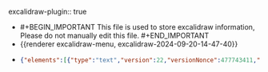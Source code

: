 excalidraw-plugin:: true

- #+BEGIN_IMPORTANT
  This file is used to store excalidraw information, Please do not manually edit this file.
  #+END_IMPORTANT
- {{renderer excalidraw-menu, excalidraw-2024-09-20-14-47-40}}
- ```json
  {"elements":[{"type":"text","version":22,"versionNonce":477743411,"isDeleted":false,"id":"tWudaFsDbFynbSFPgVxy2","fillStyle":"solid","strokeWidth":2,"strokeStyle":"solid","roughness":1,"opacity":100,"angle":0,"x":-97.51518160634885,"y":594.108418782552,"strokeColor":"#1e1e1e","backgroundColor":"transparent","width":40,"height":25,"seed":533021469,"groupIds":[],"frameId":null,"roundness":null,"boundElements":[],"updated":1726814969556,"link":null,"locked":false,"fontSize":20,"fontFamily":1,"text":"员工","textAlign":"left","verticalAlign":"top","containerId":null,"originalText":"员工","lineHeight":1.25,"baseline":18},{"type":"rectangle","version":69,"versionNonce":26939677,"isDeleted":false,"id":"00SaiTOv51ZfpDoyYMlQR","fillStyle":"solid","strokeWidth":2,"strokeStyle":"solid","roughness":1,"opacity":100,"angle":0,"x":-33.5817811343436,"y":594.3084309895833,"strokeColor":"#1e1e1e","backgroundColor":"transparent","width":163.46665445963538,"height":35,"seed":1472780157,"groupIds":[],"frameId":null,"roundness":{"type":3},"boundElements":[{"type":"text","id":"oD1PdbWZkVTLvMX7Tl92H"}],"updated":1726815001116,"link":null,"locked":false},{"id":"oD1PdbWZkVTLvMX7Tl92H","type":"text","x":3.151546095474089,"y":599.3084309895833,"width":90,"height":25,"angle":0,"strokeColor":"#1e1e1e","backgroundColor":"transparent","fillStyle":"solid","strokeWidth":2,"strokeStyle":"solid","roughness":1,"opacity":100,"groupIds":[],"frameId":null,"roundness":null,"seed":2088426013,"version":48,"versionNonce":1505027453,"isDeleted":false,"boundElements":null,"updated":1726815001117,"link":null,"locked":false,"text":"工号/姓名","fontSize":20,"fontFamily":1,"textAlign":"center","verticalAlign":"middle","baseline":18,"containerId":"00SaiTOv51ZfpDoyYMlQR","originalText":"工号/姓名","lineHeight":1.25},{"type":"rectangle","version":269,"versionNonce":1813164659,"isDeleted":false,"id":"bRo7_rHQYeMV0UbcHINeB","fillStyle":"solid","strokeWidth":2,"strokeStyle":"solid","roughness":1,"opacity":100,"angle":0,"x":442.2180235531563,"y":587.408467610677,"strokeColor":"#000000","backgroundColor":"#a5d8ff","width":60.39996337890624,"height":35,"seed":119201757,"groupIds":[],"frameId":null,"roundness":null,"boundElements":[{"type":"text","id":"KhEHY5R_IhGQ-RD0mGQMZ"}],"updated":1726815084065,"link":null,"locked":false},{"type":"text","version":221,"versionNonce":1587145747,"isDeleted":false,"id":"KhEHY5R_IhGQ-RD0mGQMZ","fillStyle":"solid","strokeWidth":1,"strokeStyle":"solid","roughness":1,"opacity":100,"angle":0,"x":452.4180052426094,"y":592.408467610677,"strokeColor":"#000000","backgroundColor":"transparent","width":40,"height":25,"seed":600628285,"groupIds":[],"frameId":null,"roundness":null,"boundElements":[],"updated":1726815084065,"link":null,"locked":false,"fontSize":20,"fontFamily":1,"text":"停用","textAlign":"center","verticalAlign":"middle","containerId":"bRo7_rHQYeMV0UbcHINeB","originalText":"停用","lineHeight":1.25,"baseline":18},{"type":"rectangle","version":298,"versionNonce":644479517,"isDeleted":false,"id":"s7ecT1h53HJbH7fAFOPoq","fillStyle":"solid","strokeWidth":2,"strokeStyle":"solid","roughness":1,"opacity":100,"angle":0,"x":365.15155626800015,"y":585.4751790364581,"strokeColor":"#000000","backgroundColor":"#b2f2bb","width":60.39996337890624,"height":35,"seed":1707101341,"groupIds":[],"frameId":null,"roundness":null,"boundElements":[{"type":"text","id":"_FC1_2CKKmhoLEVx-vcme"}],"updated":1726815040516,"link":null,"locked":false},{"type":"text","version":251,"versionNonce":918466173,"isDeleted":false,"id":"_FC1_2CKKmhoLEVx-vcme","fillStyle":"solid","strokeWidth":1,"strokeStyle":"solid","roughness":1,"opacity":100,"angle":0,"x":375.3515379574533,"y":590.4751790364581,"strokeColor":"#000000","backgroundColor":"transparent","width":40,"height":25,"seed":212250877,"groupIds":[],"frameId":null,"roundness":null,"boundElements":[],"updated":1726815040516,"link":null,"locked":false,"fontSize":20,"fontFamily":1,"text":"查询","textAlign":"center","verticalAlign":"middle","containerId":"s7ecT1h53HJbH7fAFOPoq","originalText":"查询","lineHeight":1.25,"baseline":18},{"type":"line","version":342,"versionNonce":874187005,"isDeleted":false,"id":"aVtfu7Lo_zlgLvmiXx2Od","fillStyle":"solid","strokeWidth":1,"strokeStyle":"solid","roughness":1,"opacity":100,"angle":0,"x":108.5614860292061,"y":614.7539067450962,"strokeColor":"#000000","backgroundColor":"black","width":6.843293844752155,"height":6.827570279277917,"seed":1711376733,"groupIds":["2HZEup5eR0jHoUpGEgPBx","U0gu-37YsGk1Ddew9Y8W8"],"frameId":null,"roundness":null,"boundElements":[],"updated":1726815002982,"link":null,"locked":false,"startBinding":null,"endBinding":null,"lastCommittedPoint":null,"startArrowhead":null,"endArrowhead":null,"points":[[0,0],[6.843293844752155,-6.827570279277917]]},{"type":"line","version":432,"versionNonce":1294655837,"isDeleted":false,"id":"BS8Ezea7Yv8YFmAYN_p95","fillStyle":"solid","strokeWidth":1,"strokeStyle":"solid","roughness":1,"opacity":100,"angle":0,"x":115.40477987395832,"y":614.7539067450962,"strokeColor":"#000000","backgroundColor":"black","width":6.843293844752155,"height":6.827570279277917,"seed":321017277,"groupIds":["2HZEup5eR0jHoUpGEgPBx","U0gu-37YsGk1Ddew9Y8W8"],"frameId":null,"roundness":null,"boundElements":[],"updated":1726815002982,"link":null,"locked":false,"startBinding":null,"endBinding":null,"lastCommittedPoint":null,"startArrowhead":null,"endArrowhead":null,"points":[[0,0],[-6.843293844752155,-6.827570279277917]]},{"type":"ellipse","version":275,"versionNonce":2069933501,"isDeleted":false,"id":"mTNVn-066Sft4hSG_Ucsj","fillStyle":"solid","strokeWidth":1,"strokeStyle":"solid","roughness":1,"opacity":100,"angle":0,"x":101.84108462585618,"y":601.198073279731,"strokeColor":"#000000","backgroundColor":"transparent","width":20.620821213975546,"height":20.620821213975546,"seed":254449181,"groupIds":["U0gu-37YsGk1Ddew9Y8W8"],"frameId":null,"roundness":null,"boundElements":[],"updated":1726815002982,"link":null,"locked":false},{"type":"rectangle","version":190,"versionNonce":197122995,"isDeleted":false,"id":"ym9xeJKlc59Cg6wG7bEER","fillStyle":"solid","strokeWidth":2,"strokeStyle":"solid","roughness":1,"opacity":100,"angle":0,"x":-109.3151083641614,"y":633.5084431966145,"strokeColor":"#1e1e1e","backgroundColor":"transparent","width":822.6668497721353,"height":205.59997558593753,"seed":1963707005,"groupIds":[],"frameId":null,"roundness":{"type":3},"boundElements":[],"updated":1726815070549,"link":null,"locked":false},{"type":"line","version":188,"versionNonce":393826493,"isDeleted":false,"id":"SDhplKELlQYCsZLGX5-ZA","fillStyle":"solid","strokeWidth":2,"strokeStyle":"solid","roughness":1,"opacity":100,"angle":0,"x":-107.71510226064572,"y":671.108418782552,"strokeColor":"#1e1e1e","backgroundColor":"transparent","width":823.266850789388,"height":3.466715494791515,"seed":92762845,"groupIds":[],"frameId":null,"roundness":{"type":2},"boundElements":[],"updated":1726815073382,"link":null,"locked":false,"startBinding":null,"endBinding":null,"lastCommittedPoint":null,"startArrowhead":null,"endArrowhead":null,"points":[[0,0],[823.266850789388,3.466715494791515]]},{"type":"text","version":53,"versionNonce":209342227,"isDeleted":false,"id":"KSrIGez0St_c8Z8Q23bHm","fillStyle":"solid","strokeWidth":2,"strokeStyle":"solid","roughness":1,"opacity":100,"angle":0,"x":4.084916049901153,"y":640.9084370930989,"strokeColor":"#1e1e1e","backgroundColor":"transparent","width":40,"height":25,"seed":1831800637,"groupIds":[],"frameId":null,"roundness":null,"boundElements":[],"updated":1726814969557,"link":null,"locked":false,"fontSize":20,"fontFamily":1,"text":"操作","textAlign":"left","verticalAlign":"top","containerId":null,"originalText":"操作","lineHeight":1.25,"baseline":18},{"type":"rectangle","version":242,"versionNonce":354743475,"isDeleted":false,"id":"qoJ2T4RVujJXCodVS9Xm_","fillStyle":"solid","strokeWidth":2,"strokeStyle":"solid","roughness":1,"opacity":100,"angle":0,"x":-98.91511446767697,"y":678.8084309895833,"strokeColor":"#000000","backgroundColor":"#ffec99","width":52.39996337890624,"height":35,"seed":1248075677,"groupIds":[],"frameId":null,"roundness":null,"boundElements":[{"type":"text","id":"Q9VTyBDWMw2_71SSXJQ9b"}],"updated":1726814969557,"link":null,"locked":false},{"type":"text","version":195,"versionNonce":682223187,"isDeleted":false,"id":"Q9VTyBDWMw2_71SSXJQ9b","fillStyle":"solid","strokeWidth":1,"strokeStyle":"solid","roughness":1,"opacity":100,"angle":0,"x":-92.71513277822385,"y":683.8084309895833,"strokeColor":"#000000","backgroundColor":"transparent","width":40,"height":25,"seed":1935156221,"groupIds":[],"frameId":null,"roundness":null,"boundElements":[],"updated":1726814969557,"link":null,"locked":false,"fontSize":20,"fontFamily":1,"text":"发送","textAlign":"center","verticalAlign":"middle","containerId":"qoJ2T4RVujJXCodVS9Xm_","originalText":"发送","lineHeight":1.25,"baseline":18},{"type":"rectangle","version":237,"versionNonce":1480235933,"isDeleted":false,"id":"jJ4u5dWGpYex-frTp1J4q","fillStyle":"solid","strokeWidth":2,"strokeStyle":"solid","roughness":1,"opacity":100,"angle":0,"x":-37.91508395009885,"y":678.4084065755208,"strokeColor":"#000000","backgroundColor":"#b2f2bb","width":60.39996337890624,"height":35,"seed":2081201245,"groupIds":[],"frameId":null,"roundness":null,"boundElements":[{"type":"text","id":"_NgbOqYevCNOpHcrsLIfj"}],"updated":1726814977205,"link":null,"locked":false},{"type":"text","version":190,"versionNonce":830919027,"isDeleted":false,"id":"_NgbOqYevCNOpHcrsLIfj","fillStyle":"solid","strokeWidth":1,"strokeStyle":"solid","roughness":1,"opacity":100,"angle":0,"x":-27.715102260645725,"y":683.4084065755208,"strokeColor":"#000000","backgroundColor":"transparent","width":40,"height":25,"seed":2085816509,"groupIds":[],"frameId":null,"roundness":null,"boundElements":[],"updated":1726814969558,"link":null,"locked":false,"fontSize":20,"fontFamily":1,"text":"修改","textAlign":"center","verticalAlign":"middle","containerId":"jJ4u5dWGpYex-frTp1J4q","originalText":"修改","lineHeight":1.25,"baseline":18},{"type":"rectangle","version":224,"versionNonce":682066739,"isDeleted":false,"id":"H0wdwus5Zk0Uyv4QbzZu6","fillStyle":"solid","strokeWidth":2,"strokeStyle":"solid","roughness":1,"opacity":100,"angle":0,"x":29.684891635838653,"y":678.4084370930989,"strokeColor":"#000000","backgroundColor":"#ffc9c9","width":60.39996337890624,"height":35,"seed":365750557,"groupIds":[],"frameId":null,"roundness":null,"boundElements":[{"type":"text","id":"VFUPPk3r15gi8GZeG9v4m"}],"updated":1726814969557,"link":null,"locked":false},{"type":"text","version":177,"versionNonce":2044110035,"isDeleted":false,"id":"VFUPPk3r15gi8GZeG9v4m","fillStyle":"solid","strokeWidth":1,"strokeStyle":"solid","roughness":1,"opacity":100,"angle":0,"x":39.88487332529178,"y":683.4084370930989,"strokeColor":"#000000","backgroundColor":"transparent","width":40,"height":25,"seed":971750781,"groupIds":[],"frameId":null,"roundness":null,"boundElements":[],"updated":1726814969557,"link":null,"locked":false,"fontSize":20,"fontFamily":1,"text":"删除","textAlign":"center","verticalAlign":"middle","containerId":"H0wdwus5Zk0Uyv4QbzZu6","originalText":"删除","lineHeight":1.25,"baseline":18},{"type":"rectangle","version":239,"versionNonce":1206948467,"isDeleted":false,"id":"5bFsLLO2loInEI5N09ICC","fillStyle":"solid","strokeWidth":2,"strokeStyle":"solid","roughness":1,"opacity":100,"angle":0,"x":101.28489773935428,"y":678.0084126790364,"strokeColor":"#000000","backgroundColor":"transparent","width":60.39996337890624,"height":35,"seed":804324829,"groupIds":[],"frameId":null,"roundness":null,"boundElements":[{"type":"text","id":"2E4xREXZjxiR5k-61BKUE"}],"updated":1726814969557,"link":null,"locked":false},{"type":"text","version":192,"versionNonce":1136380947,"isDeleted":false,"id":"2E4xREXZjxiR5k-61BKUE","fillStyle":"solid","strokeWidth":1,"strokeStyle":"solid","roughness":1,"opacity":100,"angle":0,"x":111.4848794288074,"y":683.0084126790364,"strokeColor":"#000000","backgroundColor":"transparent","width":40,"height":25,"seed":1525563965,"groupIds":[],"frameId":null,"roundness":null,"boundElements":[],"updated":1726814969557,"link":null,"locked":false,"fontSize":20,"fontFamily":1,"text":"明细","textAlign":"center","verticalAlign":"middle","containerId":"5bFsLLO2loInEI5N09ICC","originalText":"明细","lineHeight":1.25,"baseline":18},{"type":"line","version":87,"versionNonce":1093587379,"isDeleted":false,"id":"pqnlJ85GaKACvcEQCw9Pr","fillStyle":"solid","strokeWidth":2,"strokeStyle":"solid","roughness":1,"opacity":100,"angle":0,"x":174.68489163583865,"y":635.9084370930989,"strokeColor":"#1e1e1e","backgroundColor":"transparent","width":0.79998779296875,"height":201.59994506835938,"seed":1069871773,"groupIds":[],"frameId":null,"roundness":{"type":2},"boundElements":[],"updated":1726814969557,"link":null,"locked":false,"startBinding":null,"endBinding":null,"lastCommittedPoint":null,"startArrowhead":null,"endArrowhead":null,"points":[[0,0],[0.79998779296875,201.59994506835938]]},{"type":"text","version":79,"versionNonce":1439749117,"isDeleted":false,"id":"HNm0qyg488s76B59G_NOa","fillStyle":"solid","strokeWidth":2,"strokeStyle":"solid","roughness":1,"opacity":100,"angle":0,"x":197.8849038428699,"y":643.9084065755208,"strokeColor":"#1e1e1e","backgroundColor":"transparent","width":486.7999267578125,"height":25,"seed":1260820221,"groupIds":[],"frameId":null,"roundness":null,"boundElements":[],"updated":1726815062399,"link":null,"locked":false,"fontSize":20,"fontFamily":1,"text":"单据编号 | 状态  | 创建人 | 创建时间 | 公司 | 事业部","textAlign":"left","verticalAlign":"top","containerId":null,"originalText":"单据编号 | 状态  | 创建人 | 创建时间 | 公司 | 事业部","lineHeight":1.25,"baseline":18},{"type":"rectangle","version":284,"versionNonce":483803379,"isDeleted":false,"id":"mD0RRwLYCja2oNIkYfRLi","fillStyle":"solid","strokeWidth":2,"strokeStyle":"solid","roughness":1,"opacity":100,"angle":0,"x":297.48488705820193,"y":681.2084706624348,"strokeColor":"#000000","backgroundColor":"#b2f2bb","width":60.39996337890624,"height":35,"seed":1469362013,"groupIds":[],"frameId":null,"roundness":null,"boundElements":[{"type":"text","id":"xIFlzPAZQiWx4jRa8cJW_"}],"updated":1726814969557,"link":null,"locked":false},{"type":"text","version":237,"versionNonce":2095557267,"isDeleted":false,"id":"xIFlzPAZQiWx4jRa8cJW_","fillStyle":"solid","strokeWidth":1,"strokeStyle":"solid","roughness":1,"opacity":100,"angle":0,"x":307.68486874765506,"y":686.2084706624348,"strokeColor":"#000000","backgroundColor":"transparent","width":40,"height":25,"seed":1935719357,"groupIds":[],"frameId":null,"roundness":null,"boundElements":[],"updated":1726814969557,"link":null,"locked":false,"fontSize":20,"fontFamily":1,"text":"创建","textAlign":"center","verticalAlign":"middle","containerId":"mD0RRwLYCja2oNIkYfRLi","originalText":"创建","lineHeight":1.25,"baseline":18},{"type":"rectangle","version":305,"versionNonce":1448796211,"isDeleted":false,"id":"etHi1mScDlEF7Vk0YL0bL","fillStyle":"solid","strokeWidth":2,"strokeStyle":"solid","roughness":1,"opacity":100,"angle":0,"x":301.084885532323,"y":729.6083882649739,"strokeColor":"#000000","backgroundColor":"transparent","width":60.39996337890624,"height":35,"seed":1722563613,"groupIds":[],"frameId":null,"roundness":null,"boundElements":[{"type":"text","id":"-pksOeT_hCKMxOVUYdeQy"}],"updated":1726814969557,"link":null,"locked":false},{"type":"text","version":259,"versionNonce":857104851,"isDeleted":false,"id":"-pksOeT_hCKMxOVUYdeQy","fillStyle":"solid","strokeWidth":1,"strokeStyle":"solid","roughness":1,"opacity":100,"angle":0,"x":311.28486722177615,"y":734.6083882649739,"strokeColor":"#000000","backgroundColor":"transparent","width":40,"height":25,"seed":2036904061,"groupIds":[],"frameId":null,"roundness":null,"boundElements":[],"updated":1726814969557,"link":null,"locked":false,"fontSize":20,"fontFamily":1,"text":"签核","textAlign":"center","verticalAlign":"middle","containerId":"etHi1mScDlEF7Vk0YL0bL","originalText":"签核","lineHeight":1.25,"baseline":18},{"type":"rectangle","version":241,"versionNonce":472952691,"isDeleted":false,"id":"8p71ubGRyn7dwELaa4ig4","fillStyle":"solid","strokeWidth":2,"strokeStyle":"solid","roughness":1,"opacity":100,"angle":0,"x":98.68486111826053,"y":727.2084248860676,"strokeColor":"#000000","backgroundColor":"transparent","width":60.39996337890624,"height":35,"seed":2035783901,"groupIds":[],"frameId":null,"roundness":null,"boundElements":[{"type":"text","id":"HY_fUvjue03Yo4qoGo5JV"}],"updated":1726814969557,"link":null,"locked":false},{"type":"text","version":194,"versionNonce":871385363,"isDeleted":false,"id":"HY_fUvjue03Yo4qoGo5JV","fillStyle":"solid","strokeWidth":1,"strokeStyle":"solid","roughness":1,"opacity":100,"angle":0,"x":108.88484280771365,"y":732.2084248860676,"strokeColor":"#000000","backgroundColor":"transparent","width":40,"height":25,"seed":685373,"groupIds":[],"frameId":null,"roundness":null,"boundElements":[],"updated":1726814969557,"link":null,"locked":false,"fontSize":20,"fontFamily":1,"text":"明细","textAlign":"center","verticalAlign":"middle","containerId":"8p71ubGRyn7dwELaa4ig4","originalText":"明细","lineHeight":1.25,"baseline":18},{"type":"line","version":159,"versionNonce":2145216861,"isDeleted":false,"id":"9iTxQ51XeMRzN5ImcGSRz","fillStyle":"solid","strokeWidth":2,"strokeStyle":"solid","roughness":1,"opacity":100,"angle":0,"x":-108.31513125234494,"y":766.1084340413411,"strokeColor":"#1e1e1e","backgroundColor":"#b2f2bb","width":825.3334299723306,"height":3.333346048990734,"seed":2028127645,"groupIds":[],"frameId":null,"roundness":{"type":2},"boundElements":[],"updated":1726815077599,"link":null,"locked":false,"startBinding":null,"endBinding":null,"lastCommittedPoint":null,"startArrowhead":null,"endArrowhead":null,"points":[[0,0],[825.3334299723306,3.333346048990734]]},{"type":"rectangle","version":222,"versionNonce":477892573,"isDeleted":true,"id":"GO1NHKw00npgpxA1CGwjz","fillStyle":"solid","strokeWidth":2,"strokeStyle":"solid","roughness":1,"opacity":100,"angle":0,"x":171.08474820322147,"y":-37.091444651285826,"strokeColor":"#1e1e1e","backgroundColor":"transparent","width":731.9999694824219,"height":542.7999839782715,"seed":1729235453,"groupIds":[],"frameId":null,"roundness":{"type":3},"boundElements":[{"id":"MAvxAgDlT3ZQzyKTeExR1","type":"arrow"},{"id":"udYWddBLQYMlcu20ZkURZ","type":"arrow"}],"updated":1726814975849,"link":null,"locked":false},{"type":"rectangle","version":89,"versionNonce":83044467,"isDeleted":true,"id":"a5YLYNkB039uT3fHHHwuH","fillStyle":"solid","strokeWidth":2,"strokeStyle":"solid","roughness":1,"opacity":100,"angle":0,"x":183.4847573584949,"y":-32.89161173502606,"strokeColor":"#1e1e1e","backgroundColor":"#ffec99","width":132.00000762939453,"height":36.9999885559082,"seed":1805238877,"groupIds":[],"frameId":null,"roundness":{"type":3},"boundElements":[{"type":"text","id":"3l9FLIkdpCDlBkzO13sBY"}],"updated":1726814975849,"link":null,"locked":false},{"type":"text","version":71,"versionNonce":1434979389,"isDeleted":true,"id":"3l9FLIkdpCDlBkzO13sBY","fillStyle":"solid","strokeWidth":2,"strokeStyle":"solid","roughness":1,"opacity":100,"angle":0,"x":204.48476117319217,"y":-26.89161745707196,"strokeColor":"#1e1e1e","backgroundColor":"transparent","width":90,"height":25,"seed":189492925,"groupIds":[],"frameId":null,"roundness":null,"boundElements":[],"updated":1726814975849,"link":null,"locked":false,"fontSize":20,"fontFamily":1,"text":"新增/修改","textAlign":"center","verticalAlign":"middle","containerId":"a5YLYNkB039uT3fHHHwuH","originalText":"新增/修改","lineHeight":1.25,"baseline":18},{"type":"text","version":103,"versionNonce":805020179,"isDeleted":true,"id":"yhjCyl9rJ8cg4WjSBtqyK","fillStyle":"solid","strokeWidth":2,"strokeStyle":"solid","roughness":1,"opacity":100,"angle":0,"x":252.35449404698204,"y":41.95836575826007,"strokeColor":"#1e1e1e","backgroundColor":"transparent","width":44.639984130859375,"height":27.906985770302164,"seed":885559069,"groupIds":["Lj89sb8-AYBfSE_rYV4kZ"],"frameId":null,"roundness":null,"boundElements":[],"updated":1726814975849,"link":null,"locked":false,"fontSize":22.32558861624173,"fontFamily":1,"text":"员工","textAlign":"left","verticalAlign":"top","containerId":null,"originalText":"员工","lineHeight":1.25,"baseline":19},{"type":"rectangle","version":210,"versionNonce":412449949,"isDeleted":true,"id":"5MB7uTNxSlCy8sE86HKED","fillStyle":"solid","strokeWidth":2,"strokeStyle":"solid","roughness":1,"opacity":100,"angle":0,"x":319.233596777614,"y":39.18160475330228,"strokeColor":"#1e1e1e","backgroundColor":"transparent","width":164.38143915118292,"height":35,"seed":109224829,"groupIds":["Lj89sb8-AYBfSE_rYV4kZ"],"frameId":null,"roundness":{"type":3},"boundElements":[{"type":"text","id":"NEAkIE41YjwviYz-n57Z6"}],"updated":1726814975849,"link":null,"locked":false},{"type":"text","version":96,"versionNonce":50587571,"isDeleted":true,"id":"NEAkIE41YjwviYz-n57Z6","fillStyle":"solid","strokeWidth":2,"strokeStyle":"solid","roughness":1,"opacity":100,"angle":0,"x":351.4243163532055,"y":44.18160475330228,"strokeColor":"#1e1e1e","backgroundColor":"transparent","width":100,"height":25,"seed":1421552605,"groupIds":["Lj89sb8-AYBfSE_rYV4kZ"],"frameId":null,"roundness":null,"boundElements":[],"updated":1726814975849,"link":null,"locked":false,"fontSize":20,"fontFamily":1,"text":"修改时只读","textAlign":"center","verticalAlign":"middle","containerId":"5MB7uTNxSlCy8sE86HKED","originalText":"修改时只读","lineHeight":1.25,"baseline":18},{"type":"text","version":116,"versionNonce":223731965,"isDeleted":true,"id":"QvYSTfJbjteApqQi-LPmr","fillStyle":"solid","strokeWidth":2,"strokeStyle":"solid","roughness":1,"opacity":100,"angle":0,"x":516.6044864175875,"y":38.70835812886554,"strokeColor":"#1e1e1e","backgroundColor":"transparent","width":44.639984130859375,"height":27.906985770302164,"seed":1870899261,"groupIds":["Edz9QgoVKE5LlisQSdCp_"],"frameId":null,"roundness":null,"boundElements":[],"updated":1726814975849,"link":null,"locked":false,"fontSize":22.32558861624173,"fontFamily":1,"text":"公司","textAlign":"left","verticalAlign":"top","containerId":null,"originalText":"公司","lineHeight":1.25,"baseline":19},{"type":"rectangle","version":176,"versionNonce":70416723,"isDeleted":true,"id":"LutZhuBG89LVx1O3g6QQs","fillStyle":"solid","strokeWidth":2,"strokeStyle":"solid","roughness":1,"opacity":100,"angle":0,"x":570.4835586306415,"y":37.93164290027494,"strokeColor":"#1e1e1e","backgroundColor":"transparent","width":154.38143915118286,"height":35,"seed":683514013,"groupIds":["Edz9QgoVKE5LlisQSdCp_"],"frameId":null,"roundness":{"type":3},"boundElements":[{"type":"text","id":"PdtjRNSeZ743Q4avSUrfI"}],"updated":1726814975849,"link":null,"locked":false},{"type":"text","version":53,"versionNonce":1766504797,"isDeleted":true,"id":"PdtjRNSeZ743Q4avSUrfI","fillStyle":"solid","strokeWidth":2,"strokeStyle":"solid","roughness":1,"opacity":100,"angle":0,"x":597.6742782062329,"y":42.93164290027494,"strokeColor":"#1e1e1e","backgroundColor":"transparent","width":100,"height":25,"seed":437943549,"groupIds":["Edz9QgoVKE5LlisQSdCp_"],"frameId":null,"roundness":null,"boundElements":[],"updated":1726814975849,"link":null,"locked":false,"fontSize":20,"fontFamily":1,"text":"修改时只读","textAlign":"center","verticalAlign":"middle","containerId":"LutZhuBG89LVx1O3g6QQs","originalText":"修改时只读","lineHeight":1.25,"baseline":18},{"type":"line","version":808,"versionNonce":819844851,"isDeleted":true,"id":"o9hEw02MeuehV_GmmoKs1","fillStyle":"solid","strokeWidth":1,"strokeStyle":"solid","roughness":1,"opacity":100,"angle":0,"x":706.410745415629,"y":52.379279928074595,"strokeColor":"#000000","backgroundColor":"transparent","width":6.141828781624149,"height":3.3310298203448645,"seed":723244381,"groupIds":["7GfJroz5p1-hQX1O3gj9T"],"frameId":null,"roundness":null,"boundElements":[],"updated":1726814975849,"link":null,"locked":false,"startBinding":null,"endBinding":null,"lastCommittedPoint":null,"startArrowhead":null,"endArrowhead":null,"points":[[0,0],[3.093283367113923,3.3310298203448645],[6.141828781624149,0.026183121522469495]]},{"type":"rectangle","version":503,"versionNonce":902137277,"isDeleted":true,"id":"MUCJS3In7nDc9LMnVIxJs","fillStyle":"solid","strokeWidth":1,"strokeStyle":"solid","roughness":1,"opacity":100,"angle":0,"x":702.5928257622556,"y":47.21642233645929,"strokeColor":"#000000","backgroundColor":"transparent","width":13.78390896884571,"height":13.78390896884571,"seed":1460871613,"groupIds":["7GfJroz5p1-hQX1O3gj9T"],"frameId":null,"roundness":null,"boundElements":[],"updated":1726814975849,"link":null,"locked":false},{"type":"text","version":118,"versionNonce":395083923,"isDeleted":true,"id":"z1oSQ2MhrG4-aLzEeqD6t","fillStyle":"solid","strokeWidth":2,"strokeStyle":"solid","roughness":1,"opacity":100,"angle":0,"x":245.35444827061485,"y":97.70835431416828,"strokeColor":"#1e1e1e","backgroundColor":"transparent","width":66.95997619628906,"height":27.906985770302164,"seed":857858589,"groupIds":["kkDbvZ9nUEQqSGYUd5_wn"],"frameId":null,"roundness":null,"boundElements":[],"updated":1726814975849,"link":null,"locked":false,"fontSize":22.32558861624173,"fontFamily":1,"text":"事业部","textAlign":"left","verticalAlign":"top","containerId":null,"originalText":"事业部","lineHeight":1.25,"baseline":19},{"type":"rectangle","version":156,"versionNonce":1441252893,"isDeleted":true,"id":"oc_sq_kyylu6vVAImhbqb","fillStyle":"solid","strokeWidth":2,"strokeStyle":"solid","roughness":1,"opacity":100,"angle":0,"x":321.23360440700856,"y":97.93162382678858,"strokeColor":"#1e1e1e","backgroundColor":"transparent","width":163.38145440997192,"height":35,"seed":876189309,"groupIds":["kkDbvZ9nUEQqSGYUd5_wn"],"frameId":null,"roundness":{"type":3},"boundElements":[{"type":"text","id":"oLoMWWOoSJMT6RNZDOMpx"}],"updated":1726814975849,"link":null,"locked":false},{"type":"text","version":6,"versionNonce":838137395,"isDeleted":true,"id":"oLoMWWOoSJMT6RNZDOMpx","fillStyle":"solid","strokeWidth":2,"strokeStyle":"solid","roughness":1,"opacity":100,"angle":0,"x":352.9243316119945,"y":102.93162382678858,"strokeColor":"#1e1e1e","backgroundColor":"transparent","width":100,"height":25,"seed":891010781,"groupIds":["kkDbvZ9nUEQqSGYUd5_wn"],"frameId":null,"roundness":null,"boundElements":[],"updated":1726814975849,"link":null,"locked":false,"fontSize":20,"fontFamily":1,"text":"修改时只读","textAlign":"center","verticalAlign":"middle","containerId":"oc_sq_kyylu6vVAImhbqb","originalText":"修改时只读","lineHeight":1.25,"baseline":18},{"type":"line","version":844,"versionNonce":1285749373,"isDeleted":true,"id":"3yeyqP8uFBlnyf0fZyO3H","fillStyle":"solid","strokeWidth":1,"strokeStyle":"solid","roughness":1,"opacity":100,"angle":0,"x":467.4106538628945,"y":110.37929137216639,"strokeColor":"#000000","backgroundColor":"transparent","width":6.141828781624149,"height":3.3310298203448645,"seed":1012521789,"groupIds":["3K17Qch_Hhptny0EL2Rzm"],"frameId":null,"roundness":null,"boundElements":[],"updated":1726814975849,"link":null,"locked":false,"startBinding":null,"endBinding":null,"lastCommittedPoint":null,"startArrowhead":null,"endArrowhead":null,"points":[[0,0],[3.093283367113923,3.3310298203448645],[6.141828781624149,0.026183121522469495]]},{"type":"rectangle","version":539,"versionNonce":2130556883,"isDeleted":true,"id":"MlNNUiWK3tHKbpACvQRrH","fillStyle":"solid","strokeWidth":1,"strokeStyle":"solid","roughness":1,"opacity":100,"angle":0,"x":463.59273420952115,"y":105.21643378055109,"strokeColor":"#000000","backgroundColor":"transparent","width":13.78390896884571,"height":13.78390896884571,"seed":39152541,"groupIds":["3K17Qch_Hhptny0EL2Rzm"],"frameId":null,"roundness":null,"boundElements":[],"updated":1726814975849,"link":null,"locked":false},{"type":"line","version":102,"versionNonce":1119396573,"isDeleted":true,"id":"PvBRDO58eifTEzFvoM7ZW","fillStyle":"solid","strokeWidth":2,"strokeStyle":"solid","roughness":1,"opacity":100,"angle":0,"x":177.48477261728397,"y":151.108403523763,"strokeColor":"#1e1e1e","backgroundColor":"#ffec99","width":236.0000228881836,"height":0,"seed":926937085,"groupIds":[],"frameId":null,"roundness":{"type":2},"boundElements":[],"updated":1726814975849,"link":null,"locked":false,"startBinding":null,"endBinding":null,"lastCommittedPoint":null,"startArrowhead":null,"endArrowhead":null,"points":[[0,0],[236.0000228881836,0]]},{"type":"line","version":93,"versionNonce":1555907955,"isDeleted":true,"id":"fjfknbtDm94mgUBtWE2DL","fillStyle":"solid","strokeWidth":2,"strokeStyle":"solid","roughness":1,"opacity":100,"angle":0,"x":589.4847802466786,"y":152.10838826497394,"strokeColor":"#1e1e1e","backgroundColor":"#ffec99","width":319.00001525878906,"height":2.0000076293945312,"seed":152758365,"groupIds":[],"frameId":null,"roundness":{"type":2},"boundElements":[],"updated":1726814975849,"link":null,"locked":false,"startBinding":null,"endBinding":null,"lastCommittedPoint":null,"startArrowhead":null,"endArrowhead":null,"points":[[0,0],[319.00001525878906,-2.0000076293945312]]},{"type":"text","version":55,"versionNonce":1287274301,"isDeleted":true,"id":"O2MX9f3OCjkxnMEcqwwOS","fillStyle":"solid","strokeWidth":2,"strokeStyle":"solid","roughness":1,"opacity":100,"angle":0,"x":460.7347039527332,"y":139.858403523763,"strokeColor":"#1e1e1e","backgroundColor":"#ffec99","width":80,"height":25,"seed":1773655229,"groupIds":[],"frameId":null,"roundness":null,"boundElements":[],"updated":1726814975849,"link":null,"locked":false,"fontSize":20,"fontFamily":1,"text":"银行信息","textAlign":"left","verticalAlign":"top","containerId":null,"originalText":"银行信息","lineHeight":1.25,"baseline":18},{"type":"rectangle","version":892,"versionNonce":1033794707,"isDeleted":true,"id":"FsakP6yoHe6T7I36XNy0F","fillStyle":"solid","strokeWidth":1,"strokeStyle":"solid","roughness":1,"opacity":100,"angle":0,"x":697.1865019997433,"y":161.7287013972662,"strokeColor":"#1e1e1e","backgroundColor":"#a5d8ff","width":201.120652393043,"height":45.56951313072548,"seed":347616541,"groupIds":["DazGz81yV3qn8EqT4UDM7"],"frameId":null,"roundness":{"type":3},"boundElements":[],"updated":1726814975853,"link":null,"locked":false},{"type":"text","version":1274,"versionNonce":1896435613,"isDeleted":true,"id":"_V6QcnY8mr-avqDULuTQ1","fillStyle":"solid","strokeWidth":1,"strokeStyle":"solid","roughness":1,"opacity":100,"angle":0,"x":708.4138746885385,"y":165.89924113322385,"strokeColor":"#1e1e1e","backgroundColor":"#a5d8ff","width":178.66590701545255,"height":37.228433658810204,"seed":1435339133,"groupIds":["DazGz81yV3qn8EqT4UDM7"],"frameId":null,"roundness":null,"boundElements":[],"updated":1726814975849,"link":null,"locked":false,"fontSize":29.782746927048166,"fontFamily":1,"text":"新增银行信息","textAlign":"center","verticalAlign":"middle","containerId":null,"originalText":"新增银行信息","lineHeight":1.25,"baseline":26},{"type":"rectangle","version":844,"versionNonce":2058011827,"isDeleted":true,"id":"JfG3M0ow42xGgc4a0GYin","fillStyle":"solid","strokeWidth":2,"strokeStyle":"solid","roughness":1,"opacity":100,"angle":0,"x":173.35659547734178,"y":239.83655170894752,"strokeColor":"#1e1e1e","backgroundColor":"transparent","width":726.4319462162935,"height":191.03821164683194,"seed":226054621,"groupIds":["oiyzJVRwX4_5nxZ1opWtw"],"frameId":null,"roundness":{"type":3},"boundElements":[],"updated":1726814975849,"link":null,"locked":false},{"type":"line","version":831,"versionNonce":1842828285,"isDeleted":true,"id":"_2umjwvNVKZeLwuMjmY_I","fillStyle":"solid","strokeWidth":2,"strokeStyle":"solid","roughness":1,"opacity":100,"angle":0,"x":173.35659547734178,"y":289.7255368644573,"strokeColor":"#1e1e1e","backgroundColor":"transparent","width":725.215068111772,"height":1.2168316871388827,"seed":2039287357,"groupIds":["oiyzJVRwX4_5nxZ1opWtw"],"frameId":null,"roundness":{"type":2},"boundElements":[],"updated":1726814975849,"link":null,"locked":false,"startBinding":null,"endBinding":null,"lastCommittedPoint":null,"startArrowhead":null,"endArrowhead":null,"points":[[0,0],[725.215068111772,-1.2168316871388827]]},{"type":"text","version":744,"versionNonce":2096477779,"isDeleted":true,"id":"4YS75204qyBv8GdLC7PVi","fillStyle":"solid","strokeWidth":2,"strokeStyle":"solid","roughness":1,"opacity":100,"angle":0,"x":212.90272017039285,"y":252.76509247398354,"strokeColor":"#1e1e1e","backgroundColor":"transparent","width":42.58813428482447,"height":26.617583928015293,"seed":950681245,"groupIds":["oiyzJVRwX4_5nxZ1opWtw"],"frameId":null,"roundness":null,"boundElements":[],"updated":1726814975849,"link":null,"locked":false,"fontSize":21.294067142412235,"fontFamily":1,"text":"操作","textAlign":"left","verticalAlign":"top","containerId":null,"originalText":"操作","lineHeight":1.25,"baseline":18},{"type":"text","version":827,"versionNonce":1059441757,"isDeleted":true,"id":"f8UZk3efixmQazOj6lEGd","fillStyle":"solid","strokeWidth":2,"strokeStyle":"solid","roughness":1,"opacity":100,"angle":0,"x":381.4300329876738,"y":253.3734851088617,"strokeColor":"#1e1e1e","backgroundColor":"transparent","width":486.35646196887524,"height":26.617583928015293,"seed":293757693,"groupIds":["oiyzJVRwX4_5nxZ1opWtw"],"frameId":null,"roundness":null,"boundElements":[],"updated":1726814975849,"link":null,"locked":false,"fontSize":21.294067142412235,"fontFamily":1,"text":"国家 | 币种 | 银行 | 银行账号 | 开户行 | 是否默认","textAlign":"left","verticalAlign":"top","containerId":null,"originalText":"国家 | 币种 | 银行 | 银行账号 | 开户行 | 是否默认","lineHeight":1.25,"baseline":18},{"type":"rectangle","version":1457,"versionNonce":137458675,"isDeleted":true,"id":"_THvIS_FaawnH23sM80JK","fillStyle":"solid","strokeWidth":1,"strokeStyle":"solid","roughness":1,"opacity":100,"angle":0,"x":185.70680422846192,"y":305.48027086633414,"strokeColor":"#1e1e1e","backgroundColor":"#a5d8ff","width":71.05222159312308,"height":34.22260790744823,"seed":2023160669,"groupIds":["UrqmiGsbKKjWPZzWBoQYt","oiyzJVRwX4_5nxZ1opWtw"],"frameId":null,"roundness":{"type":3},"boundElements":[],"updated":1726814975849,"link":null,"locked":false},{"type":"text","version":2011,"versionNonce":1690712253,"isDeleted":true,"id":"6To9bVwdhgePUUvUx9brD","fillStyle":"solid","strokeWidth":1,"strokeStyle":"solid","roughness":1,"opacity":100,"angle":0,"x":200.44527063237786,"y":309.5962753487852,"strokeColor":"#1e1e1e","backgroundColor":"#a5d8ff","width":41.57528878529141,"height":25.990598942546136,"seed":1446610877,"groupIds":["UrqmiGsbKKjWPZzWBoQYt","oiyzJVRwX4_5nxZ1opWtw"],"frameId":null,"roundness":null,"boundElements":[],"updated":1726814975849,"link":null,"locked":false,"fontSize":20.792479154036908,"fontFamily":1,"text":"修改","textAlign":"center","verticalAlign":"middle","containerId":null,"originalText":"修改","lineHeight":1.25,"baseline":18},{"type":"rectangle","version":1497,"versionNonce":1550089619,"isDeleted":true,"id":"1-wdXSKbGWEQWMr4lhosD","fillStyle":"solid","strokeWidth":1,"strokeStyle":"solid","roughness":1,"opacity":100,"angle":0,"x":266.5074532788791,"y":305.1637262592296,"strokeColor":"#1e1e1e","backgroundColor":"#ffc9c9","width":71.05222159312308,"height":34.22260790744823,"seed":210470941,"groupIds":["R1eynmC7xW8dUtwE9ICIp","oiyzJVRwX4_5nxZ1opWtw"],"frameId":null,"roundness":{"type":3},"boundElements":[],"updated":1726814975849,"link":null,"locked":false},{"type":"text","version":2052,"versionNonce":1750735133,"isDeleted":true,"id":"vUkDf7gy9YL1qze_9b7hu","fillStyle":"solid","strokeWidth":1,"strokeStyle":"solid","roughness":1,"opacity":100,"angle":0,"x":281.24591968279503,"y":309.2797307416806,"strokeColor":"#1e1e1e","backgroundColor":"#a5d8ff","width":41.57528878529141,"height":25.990598942546136,"seed":1031699581,"groupIds":["R1eynmC7xW8dUtwE9ICIp","oiyzJVRwX4_5nxZ1opWtw"],"frameId":null,"roundness":null,"boundElements":[],"updated":1726814975849,"link":null,"locked":false,"fontSize":20.792479154036908,"fontFamily":1,"text":"删除","textAlign":"center","verticalAlign":"middle","containerId":null,"originalText":"删除","lineHeight":1.25,"baseline":18},{"type":"line","version":780,"versionNonce":1959088947,"isDeleted":true,"id":"q_xyLo7XDQ1Pj0grq6Yja","fillStyle":"solid","strokeWidth":2,"strokeStyle":"solid","roughness":1,"opacity":100,"angle":0,"x":364.3948071241738,"y":238.61976643919144,"strokeColor":"#1e1e1e","backgroundColor":"#ffc9c9","width":1.2167852697561958,"height":189.82137995969305,"seed":1356063965,"groupIds":["oiyzJVRwX4_5nxZ1opWtw"],"frameId":null,"roundness":{"type":2},"boundElements":[],"updated":1726814975849,"link":null,"locked":false,"startBinding":null,"endBinding":null,"lastCommittedPoint":null,"startArrowhead":null,"endArrowhead":null,"points":[[0,0],[1.2167852697561958,189.82137995969305]]},{"type":"line","version":792,"versionNonce":592637309,"isDeleted":true,"id":"dSktcB-NDb9BiEB-RaoQS","fillStyle":"solid","strokeWidth":2,"strokeStyle":"solid","roughness":1,"opacity":100,"angle":0,"x":174.57342716448068,"y":351.7825139696769,"strokeColor":"#1e1e1e","backgroundColor":"#ffc9c9","width":725.2151145291546,"height":6.084019183546353,"seed":974995773,"groupIds":["oiyzJVRwX4_5nxZ1opWtw"],"frameId":null,"roundness":{"type":2},"boundElements":[],"updated":1726814975849,"link":null,"locked":false,"startBinding":null,"endBinding":null,"lastCommittedPoint":null,"startArrowhead":null,"endArrowhead":null,"points":[[0,0],[725.2151145291546,-6.084019183546353]]},{"type":"rectangle","version":393,"versionNonce":1226773021,"isDeleted":true,"id":"bEY0pt99nMHNSk68AIrwW","fillStyle":"solid","strokeWidth":2,"strokeStyle":"solid","roughness":1,"opacity":100,"angle":0,"x":1083.746828196265,"y":-99.10841878255206,"strokeColor":"#1e1e1e","backgroundColor":"transparent","width":520.0212153221485,"height":590.3999938964844,"seed":2126254493,"groupIds":["emBb8k00Fl5mpuliblgSq"],"frameId":null,"roundness":{"type":3},"boundElements":[],"updated":1726814975853,"link":null,"locked":false},{"type":"rectangle","version":1008,"versionNonce":1156724189,"isDeleted":true,"id":"yl2YO69OfkxXTblpH_U9_","fillStyle":"solid","strokeWidth":1,"strokeStyle":"solid","roughness":1,"opacity":100,"angle":0,"x":1086.5486817100366,"y":-94.64158705789981,"strokeColor":"#1e1e1e","backgroundColor":"#ffec99","width":261.57510265720634,"height":44.502078600693636,"seed":2078397949,"groupIds":["OaRs0R9nJ63WrU4pwJNow","emBb8k00Fl5mpuliblgSq"],"frameId":null,"roundness":{"type":3},"boundElements":[],"updated":1726814975849,"link":null,"locked":false},{"type":"text","version":1381,"versionNonce":1658479219,"isDeleted":true,"id":"9SX__Q1fugI_iEKNh_CRx","fillStyle":"solid","strokeWidth":1,"strokeStyle":"solid","roughness":1,"opacity":100,"angle":0,"x":1093.7456892078515,"y":-90.56873934929087,"strokeColor":"#1e1e1e","backgroundColor":"#ffec99","width":247.18108766157667,"height":36.35638318347564,"seed":1821380189,"groupIds":["OaRs0R9nJ63WrU4pwJNow","emBb8k00Fl5mpuliblgSq"],"frameId":null,"roundness":null,"boundElements":[],"updated":1726814975849,"link":null,"locked":false,"fontSize":29.085106546780516,"fontFamily":1,"text":"新增/修改银行信息","textAlign":"center","verticalAlign":"middle","containerId":null,"originalText":"新增/修改银行信息","lineHeight":1.25,"baseline":25},{"type":"rectangle","version":1088,"versionNonce":407466557,"isDeleted":true,"id":"-EagFskl1ADKKH247qdeE","fillStyle":"solid","strokeWidth":2,"strokeStyle":"solid","roughness":1,"opacity":100,"angle":0,"x":1294.8024663900653,"y":-5.613561717901973,"strokeColor":"#000000","backgroundColor":"transparent","width":259.40644449485217,"height":49.56135039104123,"seed":798505661,"groupIds":["1xnmiyzJXHLUihuDDxH7Z","emBb8k00Fl5mpuliblgSq"],"frameId":null,"roundness":null,"boundElements":[],"updated":1726814975849,"link":null,"locked":false},{"type":"text","version":706,"versionNonce":15440915,"isDeleted":true,"id":"e51vcXy0tYKcL_8hGEVAd","fillStyle":"solid","strokeWidth":2,"strokeStyle":"solid","roughness":1,"opacity":100,"angle":0,"x":1171.2665433230648,"y":2.911151631382211,"strokeColor":"#1e1e1e","backgroundColor":"#a5d8ff","width":56.79178944319145,"height":35.49882846752871,"seed":1302059805,"groupIds":["1xnmiyzJXHLUihuDDxH7Z","emBb8k00Fl5mpuliblgSq"],"frameId":null,"roundness":null,"boundElements":[],"updated":1726814975849,"link":null,"locked":false,"fontSize":28.39906277402297,"fontFamily":1,"text":"国家","textAlign":"left","verticalAlign":"top","containerId":null,"originalText":"国家","lineHeight":1.25,"baseline":25},{"type":"line","version":1648,"versionNonce":171582109,"isDeleted":true,"id":"YMV16aNF_cIQF73qf9qqu","fillStyle":"solid","strokeWidth":4,"strokeStyle":"solid","roughness":0,"opacity":100,"angle":0,"x":1154.0237717178109,"y":15.825312547414057,"strokeColor":"#e03131","backgroundColor":"#ffc9c9","width":19.154247848131025,"height":18.260134797504083,"seed":1057779581,"groupIds":["YZXvO-HmwzLUKU0Y2zkbC","emBb8k00Fl5mpuliblgSq"],"frameId":null,"roundness":null,"boundElements":[],"updated":1726814975849,"link":null,"locked":false,"startBinding":null,"endBinding":null,"lastCommittedPoint":null,"startArrowhead":null,"endArrowhead":null,"points":[[0,0],[0.48994986585823225,1.1733051275109216],[7.072326499870127,2.1398338932493206],[2.3353477918809573,6.722879309797323],[3.4623793675394214,13.449237429050601],[-2.521769393377787,10.258181037176405],[-8.325788712861746,13.228674567049246],[-7.235060383905532,6.742588871980024],[-12.081921348260895,2.0932098680812175],[-5.4390161479294985,1.165381787872401],[-2.455867825736922,-4.81089736845348],[-1.3892460204159458,-2.6172798527863037]]},{"type":"line","version":957,"versionNonce":1743036851,"isDeleted":true,"id":"Ve3BRlcE1i5gnoS_iR2M2","fillStyle":"solid","strokeWidth":4,"strokeStyle":"solid","roughness":0,"opacity":100,"angle":0,"x":1153.3665052618996,"y":21.595879723763233,"strokeColor":"#e03131","backgroundColor":"#ffc9c9","width":1.9775982224476985,"height":1.6588411689278761,"seed":1915451357,"groupIds":["YZXvO-HmwzLUKU0Y2zkbC","emBb8k00Fl5mpuliblgSq"],"frameId":null,"roundness":null,"boundElements":[],"updated":1726814975849,"link":null,"locked":false,"startBinding":null,"endBinding":null,"lastCommittedPoint":null,"startArrowhead":null,"endArrowhead":null,"points":[[0,0],[1.9775982224476985,-1.6588411689278761]]},{"type":"rectangle","version":1112,"versionNonce":1869989629,"isDeleted":true,"id":"y99qiUiD2f19vnlWR9Fk0","fillStyle":"solid","strokeWidth":2,"strokeStyle":"solid","roughness":1,"opacity":100,"angle":0,"x":1294.7202434632206,"y":70.30425493797674,"strokeColor":"#000000","backgroundColor":"transparent","width":259.40644449485217,"height":49.56135039104123,"seed":285897789,"groupIds":["T88uv8xWU86Tb8bcxR-L-","emBb8k00Fl5mpuliblgSq"],"frameId":null,"roundness":null,"boundElements":[],"updated":1726814975849,"link":null,"locked":false},{"type":"text","version":736,"versionNonce":1089205075,"isDeleted":true,"id":"a8kTEe2C7GZ8K39bv_451","fillStyle":"solid","strokeWidth":2,"strokeStyle":"solid","roughness":1,"opacity":100,"angle":0,"x":1171.18432039622,"y":78.82896828726086,"strokeColor":"#1e1e1e","backgroundColor":"#a5d8ff","width":56.79178944319145,"height":35.49882846752871,"seed":126543005,"groupIds":["T88uv8xWU86Tb8bcxR-L-","emBb8k00Fl5mpuliblgSq"],"frameId":null,"roundness":null,"boundElements":[],"updated":1726814975849,"link":null,"locked":false,"fontSize":28.39906277402297,"fontFamily":1,"text":"币别","textAlign":"left","verticalAlign":"top","containerId":null,"originalText":"币别","lineHeight":1.25,"baseline":25},{"type":"line","version":1672,"versionNonce":176021341,"isDeleted":true,"id":"x6Dy3UxaATIard0YK4j39","fillStyle":"solid","strokeWidth":4,"strokeStyle":"solid","roughness":0,"opacity":100,"angle":0,"x":1153.9415487909662,"y":91.74312920329277,"strokeColor":"#e03131","backgroundColor":"#ffc9c9","width":19.154247848131025,"height":18.260134797504083,"seed":1230915837,"groupIds":["X1yIjOySlSjXwg8lCBaoV","emBb8k00Fl5mpuliblgSq"],"frameId":null,"roundness":null,"boundElements":[],"updated":1726814975849,"link":null,"locked":false,"startBinding":null,"endBinding":null,"lastCommittedPoint":null,"startArrowhead":null,"endArrowhead":null,"points":[[0,0],[0.48994986585823225,1.1733051275109216],[7.072326499870127,2.1398338932493206],[2.3353477918809573,6.722879309797323],[3.4623793675394214,13.449237429050601],[-2.521769393377787,10.258181037176405],[-8.325788712861746,13.228674567049246],[-7.235060383905532,6.742588871980024],[-12.081921348260895,2.0932098680812175],[-5.4390161479294985,1.165381787872401],[-2.455867825736922,-4.81089736845348],[-1.3892460204159458,-2.6172798527863037]]},{"type":"line","version":981,"versionNonce":1280839923,"isDeleted":true,"id":"IlFQoWYD3Nt3Das6LC7Ne","fillStyle":"solid","strokeWidth":4,"strokeStyle":"solid","roughness":0,"opacity":100,"angle":0,"x":1153.284282335055,"y":97.51369637964189,"strokeColor":"#e03131","backgroundColor":"#ffc9c9","width":1.9775982224476985,"height":1.6588411689278761,"seed":1476796765,"groupIds":["X1yIjOySlSjXwg8lCBaoV","emBb8k00Fl5mpuliblgSq"],"frameId":null,"roundness":null,"boundElements":[],"updated":1726814975849,"link":null,"locked":false,"startBinding":null,"endBinding":null,"lastCommittedPoint":null,"startArrowhead":null,"endArrowhead":null,"points":[[0,0],[1.9775982224476985,-1.6588411689278761]]},{"type":"rectangle","version":1671,"versionNonce":1369697213,"isDeleted":true,"id":"sx3uRHp8JaPPvhNnTc49z","fillStyle":"solid","strokeWidth":1,"strokeStyle":"solid","roughness":1,"opacity":100,"angle":0,"x":1505.4572153888373,"y":4.290513259306692,"strokeColor":"#000000","backgroundColor":"black","width":35.662635267118056,"height":33.66302485865474,"seed":148106685,"groupIds":["jlhSpKhhdruCJMupw9Jg4","BlIJnQhjRoBEYkzILfpHQ","feT2XeZ40pECJnVhfHZG3","emBb8k00Fl5mpuliblgSq"],"frameId":null,"roundness":null,"boundElements":[],"updated":1726814975849,"link":null,"locked":false},{"type":"line","version":1216,"versionNonce":2075097747,"isDeleted":true,"id":"ferda2ooXbBCozVJ9-oCq","fillStyle":"solid","strokeWidth":1,"strokeStyle":"solid","roughness":1,"opacity":100,"angle":0.03383741890262737,"x":1515.7493986281586,"y":16.792148242274266,"strokeColor":"white","backgroundColor":"transparent","width":15.623414276895737,"height":8.473381577755308,"seed":183053853,"groupIds":["BlIJnQhjRoBEYkzILfpHQ","feT2XeZ40pECJnVhfHZG3","emBb8k00Fl5mpuliblgSq"],"frameId":null,"roundness":null,"boundElements":[],"updated":1726814975849,"link":null,"locked":false,"startBinding":null,"endBinding":null,"lastCommittedPoint":null,"startArrowhead":null,"endArrowhead":null,"points":[[0,0],[7.868608722021717,8.473381577755308],[15.623414276895737,0.06660390075212605]]},{"type":"rectangle","version":1664,"versionNonce":1963551773,"isDeleted":true,"id":"mhvbzBl31gVo32F5aJjgK","fillStyle":"solid","strokeWidth":1,"strokeStyle":"solid","roughness":1,"opacity":100,"angle":0,"x":1509.041341259365,"y":76.95007660698764,"strokeColor":"#000000","backgroundColor":"black","width":35.662635267118056,"height":33.66302485865474,"seed":758604413,"groupIds":["3Y8ej1OMqSCMNk7zfQ4qZ","XvdAyTaYD2Kn3w32U92rj","1vVQ0zr-OYzvvxOa-NuPY","emBb8k00Fl5mpuliblgSq"],"frameId":null,"roundness":null,"boundElements":[],"updated":1726814975849,"link":null,"locked":false},{"type":"line","version":1209,"versionNonce":1269346355,"isDeleted":true,"id":"jUMTPVY_iqOZlAfSLZ4JW","fillStyle":"solid","strokeWidth":1,"strokeStyle":"solid","roughness":1,"opacity":100,"angle":0.03383741890262737,"x":1519.3335244986863,"y":89.45171158995538,"strokeColor":"white","backgroundColor":"transparent","width":15.623414276895737,"height":8.473381577755308,"seed":1686112989,"groupIds":["XvdAyTaYD2Kn3w32U92rj","1vVQ0zr-OYzvvxOa-NuPY","emBb8k00Fl5mpuliblgSq"],"frameId":null,"roundness":null,"boundElements":[],"updated":1726814975849,"link":null,"locked":false,"startBinding":null,"endBinding":null,"lastCommittedPoint":null,"startArrowhead":null,"endArrowhead":null,"points":[[0,0],[7.868608722021717,8.473381577755308],[15.623414276895737,0.06660390075212605]]},{"type":"rectangle","version":1161,"versionNonce":614457469,"isDeleted":true,"id":"LNslR7_lIDaWCC9Y9dBWf","fillStyle":"solid","strokeWidth":2,"strokeStyle":"solid","roughness":1,"opacity":100,"angle":0,"x":1294.39439575958,"y":144.91875535536258,"strokeColor":"#000000","backgroundColor":"transparent","width":259.40644449485217,"height":49.56135039104123,"seed":290760509,"groupIds":["1YbRE27opE-Fwp_33bSUN","emBb8k00Fl5mpuliblgSq"],"frameId":null,"roundness":null,"boundElements":[],"updated":1726814975849,"link":null,"locked":false},{"type":"text","version":786,"versionNonce":1579823571,"isDeleted":true,"id":"VAAcnpasL-wk8iZ21DVWI","fillStyle":"solid","strokeWidth":2,"strokeStyle":"solid","roughness":1,"opacity":100,"angle":0,"x":1170.8584726925799,"y":153.44346870464676,"strokeColor":"#1e1e1e","backgroundColor":"#a5d8ff","width":56.79178944319145,"height":35.49882846752871,"seed":102152093,"groupIds":["1YbRE27opE-Fwp_33bSUN","emBb8k00Fl5mpuliblgSq"],"frameId":null,"roundness":null,"boundElements":[],"updated":1726814975849,"link":null,"locked":false,"fontSize":28.39906277402297,"fontFamily":1,"text":"银行","textAlign":"left","verticalAlign":"top","containerId":null,"originalText":"银行","lineHeight":1.25,"baseline":25},{"type":"line","version":1714,"versionNonce":371771613,"isDeleted":true,"id":"uCmpNJw5pgPIQJ2s49K3e","fillStyle":"solid","strokeWidth":4,"strokeStyle":"solid","roughness":0,"opacity":100,"angle":0,"x":1152.3124097075222,"y":162.4476560465106,"strokeColor":"#e03131","backgroundColor":"#ffc9c9","width":19.154247848131025,"height":18.260134797504083,"seed":1291303933,"groupIds":["GsQovekpyNoDazjSvO8fN","emBb8k00Fl5mpuliblgSq"],"frameId":null,"roundness":null,"boundElements":[],"updated":1726814975849,"link":null,"locked":false,"startBinding":null,"endBinding":null,"lastCommittedPoint":null,"startArrowhead":null,"endArrowhead":null,"points":[[0,0],[0.48994986585823225,1.1733051275109216],[7.072326499870127,2.1398338932493206],[2.3353477918809573,6.722879309797323],[3.4623793675394214,13.449237429050601],[-2.521769393377787,10.258181037176405],[-8.325788712861746,13.228674567049246],[-7.235060383905532,6.742588871980024],[-12.081921348260895,2.0932098680812175],[-5.4390161479294985,1.165381787872401],[-2.455867825736922,-4.81089736845348],[-1.3892460204159458,-2.6172798527863037]]},{"type":"line","version":1023,"versionNonce":1414168435,"isDeleted":true,"id":"oJTXuuC27sGxzROfs6whH","fillStyle":"solid","strokeWidth":4,"strokeStyle":"solid","roughness":0,"opacity":100,"angle":0,"x":1151.655143251611,"y":168.2182232228597,"strokeColor":"#e03131","backgroundColor":"#ffc9c9","width":1.9775982224476985,"height":1.6588411689278761,"seed":771306589,"groupIds":["GsQovekpyNoDazjSvO8fN","emBb8k00Fl5mpuliblgSq"],"frameId":null,"roundness":null,"boundElements":[],"updated":1726814975849,"link":null,"locked":false,"startBinding":null,"endBinding":null,"lastCommittedPoint":null,"startArrowhead":null,"endArrowhead":null,"points":[[0,0],[1.9775982224476985,-1.6588411689278761]]},{"type":"rectangle","version":1666,"versionNonce":1261806909,"isDeleted":true,"id":"mzH2xxWgy9hDEG-BsYOUM","fillStyle":"solid","strokeWidth":1,"strokeStyle":"solid","roughness":1,"opacity":100,"angle":0,"x":1510.344632639168,"y":148.632196278506,"strokeColor":"#000000","backgroundColor":"black","width":35.662635267118056,"height":33.66302485865474,"seed":1961664701,"groupIds":["EJTHvw9SBXioS_6UasV9F","vpACaHd_ARDCF3pEtBuX9","eQXwZfXWQa95kTqJYL2M9","emBb8k00Fl5mpuliblgSq"],"frameId":null,"roundness":null,"boundElements":[],"updated":1726814975849,"link":null,"locked":false},{"type":"line","version":1211,"versionNonce":1750079763,"isDeleted":true,"id":"j1RoeOCWOaqKCiZG_DWKh","fillStyle":"solid","strokeWidth":1,"strokeStyle":"solid","roughness":1,"opacity":100,"angle":0.03383741890262737,"x":1520.6368158784892,"y":161.1338312614737,"strokeColor":"white","backgroundColor":"transparent","width":15.623414276895737,"height":8.473381577755308,"seed":2004058397,"groupIds":["vpACaHd_ARDCF3pEtBuX9","eQXwZfXWQa95kTqJYL2M9","emBb8k00Fl5mpuliblgSq"],"frameId":null,"roundness":null,"boundElements":[],"updated":1726814975849,"link":null,"locked":false,"startBinding":null,"endBinding":null,"lastCommittedPoint":null,"startArrowhead":null,"endArrowhead":null,"points":[[0,0],[7.868608722021717,8.473381577755308],[15.623414276895737,0.06660390075212605]]},{"type":"rectangle","version":1188,"versionNonce":388494749,"isDeleted":true,"id":"KqEDPzBTlrVGFCLt3df6b","fillStyle":"solid","strokeWidth":2,"strokeStyle":"solid","roughness":1,"opacity":100,"angle":0,"x":1298.9560150236496,"y":214.3200405361565,"strokeColor":"#000000","backgroundColor":"transparent","width":259.40644449485217,"height":49.56135039104123,"seed":1526683005,"groupIds":["4KAlj0EAhtqS3fNx2Hfuc","emBb8k00Fl5mpuliblgSq"],"frameId":null,"roundness":null,"boundElements":[],"updated":1726814975849,"link":null,"locked":false},{"type":"text","version":816,"versionNonce":1202814643,"isDeleted":true,"id":"mEN0o3Z5uf6mXc-4G9qAf","fillStyle":"solid","strokeWidth":2,"strokeStyle":"solid","roughness":1,"opacity":100,"angle":0,"x":1171.5101680998612,"y":222.84475388544064,"strokeColor":"#1e1e1e","backgroundColor":"#a5d8ff","width":113.5835788863829,"height":35.49882846752871,"seed":449945053,"groupIds":["4KAlj0EAhtqS3fNx2Hfuc","emBb8k00Fl5mpuliblgSq"],"frameId":null,"roundness":null,"boundElements":[],"updated":1726814975849,"link":null,"locked":false,"fontSize":28.39906277402297,"fontFamily":1,"text":"银行账户","textAlign":"left","verticalAlign":"top","containerId":null,"originalText":"银行账户","lineHeight":1.25,"baseline":25},{"type":"line","version":1741,"versionNonce":1697724925,"isDeleted":true,"id":"uE72iN1ImfD5IO_g2USt2","fillStyle":"solid","strokeWidth":4,"strokeStyle":"solid","roughness":0,"opacity":100,"angle":0,"x":1156.8740289715922,"y":231.84894122730452,"strokeColor":"#e03131","backgroundColor":"#ffc9c9","width":19.154247848131025,"height":18.260134797504083,"seed":1308351037,"groupIds":["u6ktsQnWEe9Xs7yjc6iGy","emBb8k00Fl5mpuliblgSq"],"frameId":null,"roundness":null,"boundElements":[],"updated":1726814975849,"link":null,"locked":false,"startBinding":null,"endBinding":null,"lastCommittedPoint":null,"startArrowhead":null,"endArrowhead":null,"points":[[0,0],[0.48994986585823225,1.1733051275109216],[7.072326499870127,2.1398338932493206],[2.3353477918809573,6.722879309797323],[3.4623793675394214,13.449237429050601],[-2.521769393377787,10.258181037176405],[-8.325788712861746,13.228674567049246],[-7.235060383905532,6.742588871980024],[-12.081921348260895,2.0932098680812175],[-5.4390161479294985,1.165381787872401],[-2.455867825736922,-4.81089736845348],[-1.3892460204159458,-2.6172798527863037]]},{"type":"line","version":1050,"versionNonce":756363347,"isDeleted":true,"id":"5Lz58x1JyF85i71HuEONq","fillStyle":"solid","strokeWidth":4,"strokeStyle":"solid","roughness":0,"opacity":100,"angle":0,"x":1156.216762515681,"y":237.61950840365364,"strokeColor":"#e03131","backgroundColor":"#ffc9c9","width":1.9775982224476985,"height":1.6588411689278761,"seed":761236125,"groupIds":["u6ktsQnWEe9Xs7yjc6iGy","emBb8k00Fl5mpuliblgSq"],"frameId":null,"roundness":null,"boundElements":[],"updated":1726814975849,"link":null,"locked":false,"startBinding":null,"endBinding":null,"lastCommittedPoint":null,"startArrowhead":null,"endArrowhead":null,"points":[[0,0],[1.9775982224476985,-1.6588411689278761]]},{"type":"rectangle","version":1208,"versionNonce":1045623389,"isDeleted":true,"id":"QYaU3TibHgI75f17rle-u","fillStyle":"solid","strokeWidth":2,"strokeStyle":"solid","roughness":1,"opacity":100,"angle":0,"x":1296.6752302503044,"y":275.90157743813137,"strokeColor":"#000000","backgroundColor":"transparent","width":259.40644449485217,"height":49.56135039104123,"seed":1504587517,"groupIds":["sYHKpzWVucoiyF_tTTYw8","emBb8k00Fl5mpuliblgSq"],"frameId":null,"roundness":null,"boundElements":[],"updated":1726814975849,"link":null,"locked":false},{"type":"text","version":837,"versionNonce":978431475,"isDeleted":true,"id":"yJ3fBaOXxf7aNrTRJOZMl","fillStyle":"solid","strokeWidth":2,"strokeStyle":"solid","roughness":1,"opacity":100,"angle":0,"x":1169.229383326516,"y":284.4262907874155,"strokeColor":"#1e1e1e","backgroundColor":"#a5d8ff","width":85.18768416478717,"height":35.49882846752871,"seed":1634289501,"groupIds":["sYHKpzWVucoiyF_tTTYw8","emBb8k00Fl5mpuliblgSq"],"frameId":null,"roundness":null,"boundElements":[],"updated":1726814975849,"link":null,"locked":false,"fontSize":28.39906277402297,"fontFamily":1,"text":"开户行","textAlign":"left","verticalAlign":"top","containerId":null,"originalText":"开户行","lineHeight":1.25,"baseline":25},{"type":"line","version":1761,"versionNonce":257859261,"isDeleted":true,"id":"EXCixxPhO1nFeOpRcUSpD","fillStyle":"solid","strokeWidth":4,"strokeStyle":"solid","roughness":0,"opacity":100,"angle":0,"x":1154.5932441982466,"y":293.4304781292793,"strokeColor":"#e03131","backgroundColor":"#ffc9c9","width":19.154247848131025,"height":18.260134797504083,"seed":115495869,"groupIds":["2GaMZ6u60NmTXK9HZn8Ny","emBb8k00Fl5mpuliblgSq"],"frameId":null,"roundness":null,"boundElements":[],"updated":1726814975849,"link":null,"locked":false,"startBinding":null,"endBinding":null,"lastCommittedPoint":null,"startArrowhead":null,"endArrowhead":null,"points":[[0,0],[0.48994986585823225,1.1733051275109216],[7.072326499870127,2.1398338932493206],[2.3353477918809573,6.722879309797323],[3.4623793675394214,13.449237429050601],[-2.521769393377787,10.258181037176405],[-8.325788712861746,13.228674567049246],[-7.235060383905532,6.742588871980024],[-12.081921348260895,2.0932098680812175],[-5.4390161479294985,1.165381787872401],[-2.455867825736922,-4.81089736845348],[-1.3892460204159458,-2.6172798527863037]]},{"type":"line","version":1070,"versionNonce":309163923,"isDeleted":true,"id":"OrjwRy0DK9LLP7XcXo6BP","fillStyle":"solid","strokeWidth":4,"strokeStyle":"solid","roughness":0,"opacity":100,"angle":0,"x":1153.9359777423354,"y":299.2010453056285,"strokeColor":"#e03131","backgroundColor":"#ffc9c9","width":1.9775982224476985,"height":1.6588411689278761,"seed":1178260509,"groupIds":["2GaMZ6u60NmTXK9HZn8Ny","emBb8k00Fl5mpuliblgSq"],"frameId":null,"roundness":null,"boundElements":[],"updated":1726814975849,"link":null,"locked":false,"startBinding":null,"endBinding":null,"lastCommittedPoint":null,"startArrowhead":null,"endArrowhead":null,"points":[[0,0],[1.9775982224476985,-1.6588411689278761]]},{"type":"rectangle","version":1243,"versionNonce":787857181,"isDeleted":true,"id":"ePMxWNVYsSpAV_Y_Vnq-E","fillStyle":"solid","strokeWidth":2,"strokeStyle":"solid","roughness":1,"opacity":100,"angle":0,"x":1297.0010282365658,"y":342.3704321556785,"strokeColor":"#000000","backgroundColor":"transparent","width":259.40644449485217,"height":49.56135039104123,"seed":459556989,"groupIds":["bTS3XGEiNacEKLiwHrPHY","emBb8k00Fl5mpuliblgSq"],"frameId":null,"roundness":null,"boundElements":[],"updated":1726814975849,"link":null,"locked":false},{"type":"text","version":874,"versionNonce":866061619,"isDeleted":true,"id":"3SMJfe0c8s5Le6IU1qS82","fillStyle":"solid","strokeWidth":2,"strokeStyle":"solid","roughness":1,"opacity":100,"angle":0,"x":1169.5551813127774,"y":350.89514550496267,"strokeColor":"#1e1e1e","backgroundColor":"#a5d8ff","width":113.5835788863829,"height":35.49882846752871,"seed":136327389,"groupIds":["bTS3XGEiNacEKLiwHrPHY","emBb8k00Fl5mpuliblgSq"],"frameId":null,"roundness":null,"boundElements":[],"updated":1726814975849,"link":null,"locked":false,"fontSize":28.39906277402297,"fontFamily":1,"text":"是否默认","textAlign":"left","verticalAlign":"top","containerId":null,"originalText":"是否默认","lineHeight":1.25,"baseline":25},{"type":"line","version":1796,"versionNonce":596235133,"isDeleted":true,"id":"QM723wyGHq429TMFbAojb","fillStyle":"solid","strokeWidth":4,"strokeStyle":"solid","roughness":0,"opacity":100,"angle":0,"x":1154.9190421845085,"y":359.8993328468265,"strokeColor":"#e03131","backgroundColor":"#ffc9c9","width":19.154247848131025,"height":18.260134797504083,"seed":1509952829,"groupIds":["noNQyxfyoIMfNSfJDf6w4","emBb8k00Fl5mpuliblgSq"],"frameId":null,"roundness":null,"boundElements":[],"updated":1726814975849,"link":null,"locked":false,"startBinding":null,"endBinding":null,"lastCommittedPoint":null,"startArrowhead":null,"endArrowhead":null,"points":[[0,0],[0.48994986585823225,1.1733051275109216],[7.072326499870127,2.1398338932493206],[2.3353477918809573,6.722879309797323],[3.4623793675394214,13.449237429050601],[-2.521769393377787,10.258181037176405],[-8.325788712861746,13.228674567049246],[-7.235060383905532,6.742588871980024],[-12.081921348260895,2.0932098680812175],[-5.4390161479294985,1.165381787872401],[-2.455867825736922,-4.81089736845348],[-1.3892460204159458,-2.6172798527863037]]},{"type":"line","version":1105,"versionNonce":290254547,"isDeleted":true,"id":"OX-_lluzqKyS516ZrGksj","fillStyle":"solid","strokeWidth":4,"strokeStyle":"solid","roughness":0,"opacity":100,"angle":0,"x":1154.2617757285968,"y":365.6699000231756,"strokeColor":"#e03131","backgroundColor":"#ffc9c9","width":1.9775982224476985,"height":1.6588411689278761,"seed":811949469,"groupIds":["noNQyxfyoIMfNSfJDf6w4","emBb8k00Fl5mpuliblgSq"],"frameId":null,"roundness":null,"boundElements":[],"updated":1726814975849,"link":null,"locked":false,"startBinding":null,"endBinding":null,"lastCommittedPoint":null,"startArrowhead":null,"endArrowhead":null,"points":[[0,0],[1.9775982224476985,-1.6588411689278761]]},{"type":"rectangle","version":1668,"versionNonce":693918685,"isDeleted":true,"id":"k0TC2oR_av0T4dvqsDKZ0","fillStyle":"solid","strokeWidth":1,"strokeStyle":"solid","roughness":1,"opacity":100,"angle":0,"x":1510.344632639168,"y":347.3871644586251,"strokeColor":"#000000","backgroundColor":"black","width":35.662635267118056,"height":33.66302485865474,"seed":1115791869,"groupIds":["H8KYMS6Opg_WZOXqDULty","Xru4ATVxXjrikT5_OdwAY","dUTtsl2hmXFRdlQh3E-p0","emBb8k00Fl5mpuliblgSq"],"frameId":null,"roundness":null,"boundElements":[],"updated":1726814975849,"link":null,"locked":false},{"type":"line","version":1213,"versionNonce":1846385779,"isDeleted":true,"id":"ZRdW1e7XEOBlgm0lRJbWr","fillStyle":"solid","strokeWidth":1,"strokeStyle":"solid","roughness":1,"opacity":100,"angle":0.03383741890262737,"x":1520.6368158784892,"y":359.8887994415926,"strokeColor":"white","backgroundColor":"transparent","width":15.623414276895737,"height":8.473381577755308,"seed":1700158045,"groupIds":["Xru4ATVxXjrikT5_OdwAY","dUTtsl2hmXFRdlQh3E-p0","emBb8k00Fl5mpuliblgSq"],"frameId":null,"roundness":null,"boundElements":[],"updated":1726814975849,"link":null,"locked":false,"startBinding":null,"endBinding":null,"lastCommittedPoint":null,"startArrowhead":null,"endArrowhead":null,"points":[[0,0],[7.868608722021717,8.473381577755308],[15.623414276895737,0.06660390075212605]]},{"type":"rectangle","version":1262,"versionNonce":2021578813,"isDeleted":true,"id":"ppYq5izn_cxEfuOg2vR2e","fillStyle":"solid","strokeWidth":1,"strokeStyle":"solid","roughness":1,"opacity":100,"angle":0,"x":1387.9565049552414,"y":429.7090574475858,"strokeColor":"#1e1e1e","backgroundColor":"transparent","width":77.12235290816157,"height":37.14631274430574,"seed":1370818237,"groupIds":["7cgKFuQMo_3oyt6skNSdM","UeIaURjIycSlOD4Sn3dSg","emBb8k00Fl5mpuliblgSq"],"frameId":null,"roundness":{"type":3},"boundElements":[],"updated":1726814975849,"link":null,"locked":false},{"type":"text","version":1817,"versionNonce":1973917203,"isDeleted":true,"id":"qtHV5cJ9m-OV6ARgUv1gc","fillStyle":"solid","strokeWidth":1,"strokeStyle":"solid","roughness":1,"opacity":100,"angle":0,"x":1403.9541075894974,"y":434.1767003044826,"strokeColor":"#1e1e1e","backgroundColor":"transparent","width":45.12714763964977,"height":28.211027030512145,"seed":708781853,"groupIds":["7cgKFuQMo_3oyt6skNSdM","UeIaURjIycSlOD4Sn3dSg","emBb8k00Fl5mpuliblgSq"],"frameId":null,"roundness":null,"boundElements":[],"updated":1726814975849,"link":null,"locked":false,"fontSize":22.56882162440972,"fontFamily":1,"text":"取消","textAlign":"center","verticalAlign":"middle","containerId":null,"originalText":"取消","lineHeight":1.25,"baseline":19},{"type":"rectangle","version":1244,"versionNonce":1255327901,"isDeleted":true,"id":"eB9VC6wBUkdtMIT-EpVXS","fillStyle":"solid","strokeWidth":1,"strokeStyle":"solid","roughness":1,"opacity":100,"angle":0,"x":1478.210800234541,"y":427.7540706605017,"strokeColor":"#1e1e1e","backgroundColor":"#a5d8ff","width":77.12235290816157,"height":37.14631274430574,"seed":1097218941,"groupIds":["bBjOQOKdqwdNG6P7_7gAz","V1koEm0cQRys0k36WPOBP","emBb8k00Fl5mpuliblgSq"],"frameId":null,"roundness":{"type":3},"boundElements":[],"updated":1726814975849,"link":null,"locked":false},{"type":"text","version":1799,"versionNonce":387013555,"isDeleted":true,"id":"Q9MZiov3cIRGyc56uRVeL","fillStyle":"solid","strokeWidth":1,"strokeStyle":"solid","roughness":1,"opacity":100,"angle":0,"x":1494.208402868797,"y":432.22171351739854,"strokeColor":"#1e1e1e","backgroundColor":"#a5d8ff","width":45.12714763964977,"height":28.211027030512145,"seed":527156189,"groupIds":["bBjOQOKdqwdNG6P7_7gAz","V1koEm0cQRys0k36WPOBP","emBb8k00Fl5mpuliblgSq"],"frameId":null,"roundness":null,"boundElements":[],"updated":1726814975849,"link":null,"locked":false,"fontSize":22.56882162440972,"fontFamily":1,"text":"保存","textAlign":"center","verticalAlign":"middle","containerId":null,"originalText":"保存","lineHeight":1.25,"baseline":19},{"type":"arrow","version":1125,"versionNonce":571059453,"isDeleted":true,"id":"XoQ_QsxZv4-00bFZh3jTV","fillStyle":"solid","strokeWidth":2,"strokeStyle":"solid","roughness":1,"opacity":100,"angle":0,"x":792.3398734433661,"y":157.88900317972485,"strokeColor":"#1e1e1e","backgroundColor":"transparent","width":288.2071256513361,"height":95.55580365990821,"seed":1214332989,"groupIds":[],"frameId":null,"roundness":{"type":2},"boundElements":[],"updated":1726814975849,"link":null,"locked":false,"startBinding":{"elementId":"FsakP6yoHe6T7I36XNy0F","gap":3.839698217541354,"focus":-0.5074288197397844},"endBinding":{"elementId":"bEY0pt99nMHNSk68AIrwW","gap":3.1998291015625,"focus":0.5795026471084984},"lastCommittedPoint":null,"startArrowhead":null,"endArrowhead":"arrow","points":[[0,0],[288.2071256513361,-95.55580365990821]]},{"type":"rectangle","version":201,"versionNonce":510750035,"isDeleted":true,"id":"EQdYV4tq9XsdyrODVgywc","fillStyle":"solid","strokeWidth":2,"strokeStyle":"solid","roughness":1,"opacity":100,"angle":0,"x":801.9634386503478,"y":445.37030828566736,"strokeColor":"#000000","backgroundColor":"#a5d8ff","width":60.39996337890624,"height":35,"seed":1109930141,"groupIds":[],"frameId":null,"roundness":null,"boundElements":[{"type":"text","id":"6Kl-4yqEm7Vr2szUiDepg"}],"updated":1726814975849,"link":null,"locked":false},{"type":"text","version":155,"versionNonce":1302660445,"isDeleted":true,"id":"6Kl-4yqEm7Vr2szUiDepg","fillStyle":"solid","strokeWidth":1,"strokeStyle":"solid","roughness":1,"opacity":100,"angle":0,"x":812.163420339801,"y":450.37030828566736,"strokeColor":"#000000","backgroundColor":"transparent","width":40,"height":25,"seed":1517425917,"groupIds":[],"frameId":null,"roundness":null,"boundElements":[],"updated":1726814975849,"link":null,"locked":false,"fontSize":20,"fontFamily":1,"text":"保存","textAlign":"center","verticalAlign":"middle","containerId":"EQdYV4tq9XsdyrODVgywc","originalText":"保存","lineHeight":1.25,"baseline":18},{"type":"rectangle","version":215,"versionNonce":253643507,"isDeleted":true,"id":"cmRC8-vgyTbX3W5-j_A3R","fillStyle":"solid","strokeWidth":2,"strokeStyle":"solid","roughness":1,"opacity":100,"angle":0,"x":723.1635118925353,"y":448.57025945754236,"strokeColor":"#000000","backgroundColor":"transparent","width":60.39996337890624,"height":35,"seed":750808413,"groupIds":[],"frameId":null,"roundness":null,"boundElements":[{"type":"text","id":"Fww5JQBJvqkNZGL5MVjdh"}],"updated":1726814975849,"link":null,"locked":false},{"type":"text","version":169,"versionNonce":821449149,"isDeleted":true,"id":"Fww5JQBJvqkNZGL5MVjdh","fillStyle":"solid","strokeWidth":1,"strokeStyle":"solid","roughness":1,"opacity":100,"angle":0,"x":733.3634935819885,"y":453.57025945754236,"strokeColor":"#000000","backgroundColor":"transparent","width":40,"height":25,"seed":1751431613,"groupIds":[],"frameId":null,"roundness":null,"boundElements":[],"updated":1726814975849,"link":null,"locked":false,"fontSize":20,"fontFamily":1,"text":"取消","textAlign":"center","verticalAlign":"middle","containerId":"cmRC8-vgyTbX3W5-j_A3R","originalText":"取消","lineHeight":1.25,"baseline":18},{"type":"arrow","version":30,"versionNonce":729028701,"isDeleted":true,"id":"MAvxAgDlT3ZQzyKTeExR1","fillStyle":"solid","strokeWidth":2,"strokeStyle":"solid","roughness":1,"opacity":100,"angle":0,"x":232.96340813277072,"y":595.137011573428,"strokeColor":"#1e1e1e","backgroundColor":"transparent","width":73.5999755859375,"height":78.40008544921875,"seed":1451260445,"groupIds":[],"frameId":null,"roundness":{"type":2},"boundElements":[],"updated":1726814978238,"link":null,"locked":false,"startBinding":{"elementId":"bRo7_rHQYeMV0UbcHINeB","focus":0.449303328927651,"gap":3.6786019461508204},"endBinding":null,"lastCommittedPoint":null,"startArrowhead":null,"endArrowhead":"arrow","points":[[0,0],[73.5999755859375,-78.40008544921875]]},{"type":"arrow","version":97,"versionNonce":1173492499,"isDeleted":true,"id":"udYWddBLQYMlcu20ZkURZ","fillStyle":"solid","strokeWidth":2,"strokeStyle":"solid","roughness":1,"opacity":100,"angle":0,"x":-2.2365430391041627,"y":716.7369871593655,"strokeColor":"#1e1e1e","backgroundColor":"transparent","width":160,"height":558.4000854492186,"seed":537210493,"groupIds":[],"frameId":null,"roundness":{"type":2},"boundElements":[],"updated":1726814977205,"link":null,"locked":false,"startBinding":{"elementId":"jJ4u5dWGpYex-frTp1J4q","focus":0.32505631273533264,"gap":3.3285805838447686},"endBinding":null,"lastCommittedPoint":null,"startArrowhead":null,"endArrowhead":"arrow","points":[[0,0],[160,-558.4000854492186]]},{"type":"text","version":87,"versionNonce":1630249651,"isDeleted":false,"id":"Qm3s3MaFGRGv7uUREBRKk","fillStyle":"solid","strokeWidth":2,"strokeStyle":"solid","roughness":1,"opacity":100,"angle":0,"x":152.67822466883706,"y":595.1446705916884,"strokeColor":"#1e1e1e","backgroundColor":"transparent","width":40,"height":25,"seed":1839075229,"groupIds":["p-8xZTABsqtelgl7iCRJ3"],"frameId":null,"roundness":null,"boundElements":[],"updated":1726815038842,"link":null,"locked":false,"fontSize":20,"fontFamily":1,"text":"公司","textAlign":"left","verticalAlign":"top","containerId":null,"originalText":"公司","lineHeight":1.25,"baseline":18},{"type":"line","version":399,"versionNonce":1390106109,"isDeleted":false,"id":"ZK0pvCLzZrMTYne2h2lRE","fillStyle":"solid","strokeWidth":1,"strokeStyle":"solid","roughness":1,"opacity":100,"angle":0,"x":314.53491688685176,"y":607.8619218569606,"strokeColor":"#000000","backgroundColor":"black","width":5.53980930289461,"height":5.527080702272607,"seed":2043941885,"groupIds":["oiu2IM8POVpnOA6T-JFkB","TB2HHapi_Z-XWHLHofAur","1BxpsdkQPZ_RnMgorHsMs","p-8xZTABsqtelgl7iCRJ3"],"frameId":null,"roundness":null,"boundElements":[],"updated":1726815038842,"link":null,"locked":false,"startBinding":null,"endBinding":null,"lastCommittedPoint":null,"startArrowhead":null,"endArrowhead":null,"points":[[0,0],[5.53980930289461,-5.527080702272607]]},{"type":"line","version":489,"versionNonce":1537922131,"isDeleted":false,"id":"An-VjqzPdPayEXrqs_ELG","fillStyle":"solid","strokeWidth":1,"strokeStyle":"solid","roughness":1,"opacity":100,"angle":0,"x":320.07472618974646,"y":607.8619218569606,"strokeColor":"#000000","backgroundColor":"black","width":5.53980930289461,"height":5.527080702272607,"seed":764054621,"groupIds":["oiu2IM8POVpnOA6T-JFkB","TB2HHapi_Z-XWHLHofAur","1BxpsdkQPZ_RnMgorHsMs","p-8xZTABsqtelgl7iCRJ3"],"frameId":null,"roundness":null,"boundElements":[],"updated":1726815038842,"link":null,"locked":false,"startBinding":null,"endBinding":null,"lastCommittedPoint":null,"startArrowhead":null,"endArrowhead":null,"points":[[0,0],[-5.53980930289461,-5.527080702272607]]},{"type":"ellipse","version":332,"versionNonce":676957789,"isDeleted":false,"id":"AtJ2Jq-3NwI-bp4uobBs-","fillStyle":"solid","strokeWidth":1,"strokeStyle":"solid","roughness":1,"opacity":100,"angle":0,"x":309.0945919412828,"y":596.8881519088079,"strokeColor":"#000000","backgroundColor":"transparent","width":16.693045744646895,"height":16.693045744646895,"seed":680720573,"groupIds":["TB2HHapi_Z-XWHLHofAur","1BxpsdkQPZ_RnMgorHsMs","p-8xZTABsqtelgl7iCRJ3"],"frameId":null,"roundness":null,"boundElements":[],"updated":1726815038842,"link":null,"locked":false},{"type":"rectangle","version":197,"versionNonce":1318244851,"isDeleted":false,"id":"DOK_UmmxjZQPIJ_9Q-I_Z","fillStyle":"solid","strokeWidth":2,"strokeStyle":"solid","roughness":1,"opacity":100,"angle":0,"x":205.93344116210966,"y":591.1666564941407,"strokeColor":"#1e1e1e","backgroundColor":"transparent","width":132.33014884827645,"height":28.33333333333337,"seed":209822323,"groupIds":["1BxpsdkQPZ_RnMgorHsMs","p-8xZTABsqtelgl7iCRJ3"],"frameId":null,"roundness":{"type":3},"boundElements":[],"updated":1726815038842,"link":null,"locked":false},{"type":"text","version":90,"versionNonce":79240829,"isDeleted":true,"id":"V9IBUo0BW81JT8xjDWawd","fillStyle":"solid","strokeWidth":2,"strokeStyle":"solid","roughness":1,"opacity":100,"angle":0,"x":284.0000813802086,"y":525.4999491373699,"strokeColor":"#1e1e1e","backgroundColor":"transparent","width":10,"height":25,"seed":1940577299,"groupIds":[],"frameId":null,"roundness":null,"boundElements":[],"updated":1726815023945,"link":null,"locked":false,"fontSize":20,"fontFamily":1,"text":"","textAlign":"center","verticalAlign":"middle","containerId":"DOK_UmmxjZQPIJ_9Q-I_Z","originalText":"","lineHeight":1.25,"baseline":18}],"files":{},"appState":{"gridSize":null,"viewBackgroundColor":"#ffffff","zoom":{"value":0.6000000000000001},"offsetTop":20,"offsetLeft":0,"scrollX":798.6666463216143,"scrollY":359.9999796549478,"viewModeEnabled":false,"zenModeEnabled":false}}
  ```